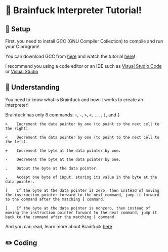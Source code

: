 # 🤯 Brainfuck Interpreter Tutorial!

## 🔨 Setup

First, you need to install GCC (GNU Compiler Collection) to compile and run your C program!

You can download GCC from [here](https://osdn.net/projects/mingw/releases/) and watch the tutorial [here](https://youtu.be/8CNRX1Bk5sY)!

I recommend you using a code editor or an IDE such as [Visual Studio Code](https://code.visualstudio.com/) or [Visual Studio](https://visualstudio.microsoft.com/)

## 🧠 Understanding

You need to know what is Brainfuck and how it works to create an interpreter!

Brainfuck has only 8 commands: `+`, `-`, `>`, `<`, `.`, `,`, `[`, and `]`

```
>	 Increment the data pointer by one (to point to the next cell to the right).

<	 Decrement the data pointer by one (to point to the next cell to the left).

+	 Increment the byte at the data pointer by one.

-	 Decrement the byte at the data pointer by one.

.	 Output the byte at the data pointer.

,	 Accept one byte of input, storing its value in the byte at the data pointer.

[	 If the byte at the data pointer is zero, then instead of moving the instruction pointer forward to the next command, jump it forward to the command after the matching ] command.

]	 If the byte at the data pointer is nonzero, then instead of moving the instruction pointer forward to the next command, jump it back to the command after the matching [ command.
```

And you can read, learn more about Brainfuck [here](https://en.wikipedia.org/wiki/Brainfuck)

## ✏️ Coding

